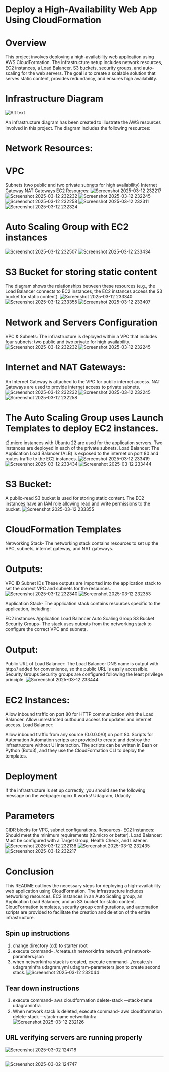 # Deploy a High-Availability Web App Using CloudFormation

# Overview
This project involves deploying a high-availability web application using AWS CloudFormation. The infrastructure setup includes network resources, EC2 instances, a Load Balancer, S3 buckets, security groups, and auto-scaling for the web servers. The goal is to create a scalable solution that serves static content, provides redundancy, and ensures high availability.

# Infrastructure Diagram

![Alt text](devops-IaC-diagram.jpg)

An infrastructure diagram has been created to illustrate the AWS resources involved in this project. The diagram includes the following resources:

# Network Resources:

# VPC
Subnets (two public and two private subnets for high availability)
Internet Gateway
NAT Gateways
EC2 Resources:
![Screenshot 2025-03-12 232217](https://github.com/user-attachments/assets/e205fefd-d2e5-44fd-91fe-b5be7cbe014d)
![Screenshot 2025-03-12 232232](https://github.com/user-attachments/assets/d0dec738-3e7a-4833-bfbd-e82765314075)
![Screenshot 2025-03-12 232245](https://github.com/user-attachments/assets/31493c22-bdea-44ef-9a97-f268e06f6e0a)
![Screenshot 2025-03-12 232258](https://github.com/user-attachments/assets/34975983-7169-476e-a47e-dfb52e586a12)
![Screenshot 2025-03-12 232311](https://github.com/user-attachments/assets/29bc6541-964a-4e98-8fef-d249c8272673)
![Screenshot 2025-03-12 232324](https://github.com/user-attachments/assets/214c0b32-5f77-40cd-9c7a-5e26635f3284)

# Auto Scaling Group with EC2 instances

![Screenshot 2025-03-12 232507](https://github.com/user-attachments/assets/37d649b9-a03d-4122-89b0-436ab9dbe454)
![Screenshot 2025-03-12 233434](https://github.com/user-attachments/assets/1cd65ffd-cf4b-455c-a547-34f156407f35)


# S3 Bucket for storing static content
The diagram shows the relationships between these resources (e.g., the Load Balancer connects to EC2 instances, the EC2 instances access the S3 bucket for static content).
![Screenshot 2025-03-12 233340](https://github.com/user-attachments/assets/19b565e3-d870-44b2-b2c5-09dc6ee309fd)
![Screenshot 2025-03-12 233355](https://github.com/user-attachments/assets/8e97db73-e38e-43de-a01b-63cead80ce68)
![Screenshot 2025-03-12 233407](https://github.com/user-attachments/assets/6dca2237-07d2-4e0a-a716-0ee5e4785a7a)


# Network and Servers Configuration
VPC & Subnets:
The infrastructure is deployed within a VPC that includes four subnets: two public and two private for high availability.
![Screenshot 2025-03-12 232232](https://github.com/user-attachments/assets/af021c67-b397-4de3-aff3-1d074ffb75c7)
![Screenshot 2025-03-12 232245](https://github.com/user-attachments/assets/2906e1ef-9337-4a00-b137-d2cf7ac3bd07)


# Internet and NAT Gateways:

An Internet Gateway is attached to the VPC for public internet access.
NAT Gateways are used to provide internet access to private subnets.
![Screenshot 2025-03-12 232232](https://github.com/user-attachments/assets/710535b7-0051-43cd-b590-931f7aaff99a)
![Screenshot 2025-03-12 232245](https://github.com/user-attachments/assets/7fa484b6-89f5-4b41-a6ef-fa8f347ae799)
![Screenshot 2025-03-12 232258](https://github.com/user-attachments/assets/876b4ef1-4f4a-4ee3-b737-5ab3a481f371)


# The Auto Scaling Group uses Launch Templates to deploy EC2 instances.
t2.micro instances with Ubuntu 22 are used for the application servers.
Two instances are deployed in each of the private subnets.
Load Balancer:
The Application Load Balancer (ALB) is exposed to the internet on port 80 and routes traffic to the EC2 instances.
![Screenshot 2025-03-12 233419](https://github.com/user-attachments/assets/338afdda-1d8a-41c8-a3cd-61d3d82e6e44)
![Screenshot 2025-03-12 233434](https://github.com/user-attachments/assets/fbeb05f9-5fab-4783-b738-fea3ee4ab43d)
![Screenshot 2025-03-12 233444](https://github.com/user-attachments/assets/24e7a083-6a34-4e43-971a-91372a43dc98)


# S3 Bucket:
A public-read S3 bucket is used for storing static content. The EC2 instances have an IAM role allowing read and write permissions to the bucket.
![Screenshot 2025-03-12 233355](https://github.com/user-attachments/assets/8f1ca37e-4e6a-4bc5-9e1e-72d60d26c385)

# CloudFormation Templates
Networking Stack-
The networking stack contains resources to set up the VPC, subnets, internet gateway, and NAT gateways.

# Outputs:

VPC ID
Subnet IDs
These outputs are imported into the application stack to set the correct VPC and subnets for the resources.
![Screenshot 2025-03-12 232340](https://github.com/user-attachments/assets/040059d0-6dea-4dcd-aa54-f0ce67076e29)
![Screenshot 2025-03-12 232353](https://github.com/user-attachments/assets/c813863f-e8ba-45b7-a93b-31be10c90c7e)



Application Stack-
The application stack contains resources specific to the application, including:

EC2 instances
Application Load Balancer
Auto Scaling Group
S3 Bucket
Security Groups-
The stack uses outputs from the networking stack to configure the correct VPC and subnets.

# Output:

Public URL of Load Balancer:
The Load Balancer DNS name is output with http:// added for convenience, so the public URL is easily accessible.
Security Groups
Security groups are configured following the least privilege principle.
![Screenshot 2025-03-12 233444](https://github.com/user-attachments/assets/5d40c048-9b06-43f4-8146-f4ad1b7ac5a3)


# EC2 Instances:

Allow inbound traffic on port 80 for HTTP communication with the Load Balancer.
Allow unrestricted outbound access for updates and internet access.
Load Balancer:

Allow inbound traffic from any source (0.0.0.0/0) on port 80.
Scripts for Automation
Automation scripts are provided to create and destroy the infrastructure without UI interaction. The scripts can be written in Bash or Python (Boto3), and they use the CloudFormation CLI to deploy the templates.

# Deployment
If the infrastructure is set up correctly, you should see the following message on the webpage:
nginx
It works! Udagram, Udacity

# Parameters
CIDR blocks for VPC, subnet configurations.
Resources-
EC2 Instances: Should meet the minimum requirements (t2.micro or better).
Load Balancer: Must be configured with a Target Group, Health Check, and Listener.
![Screenshot 2025-03-12 232138](https://github.com/user-attachments/assets/04937fb7-e89a-4a39-bcf2-7c8c7abf26e6)
![Screenshot 2025-03-12 232435](https://github.com/user-attachments/assets/308222f7-9dd4-4fed-9141-d81d209b90dd)
![Screenshot 2025-03-12 232217](https://github.com/user-attachments/assets/d9e77691-2847-4547-be64-e8c9ad0b6f06)


# Conclusion
This README outlines the necessary steps for deploying a high-availability web application using CloudFormation. The infrastructure includes networking resources, EC2 instances in an Auto Scaling group, an Application Load Balancer, and an S3 bucket for static content. CloudFormation templates, security group configurations, and automation scripts are provided to facilitate the creation and deletion of the entire infrastructure.

## Spin up instructions
1. change directory (cd) to starter root
2. execute command- ./create.sh networkinfra network.yml network-paramters.json
3. when networkinfra stack is created, execute command- ./create.sh udagraminfra udagram.yml udagram-parameters.json to create second stack.
 ![Screenshot 2025-03-12 232044](https://github.com/user-attachments/assets/ef24c913-3220-464e-8a4d-c73d3f06ab83)
   

## Tear down instructions
1. execute command- aws cloudformation delete-stack --stack-name udagraminfra
2. When network stack is deleted, execute command- aws cloudformation delete-stack --stack-name networkinfra
![Screenshot 2025-03-12 232126](https://github.com/user-attachments/assets/abe4bfc1-4435-42ed-858d-6191b93ea4bc)


## URL verifying servers are running properly

![Screenshot 2025-03-02 124718](https://github.com/user-attachments/assets/24bb5ad4-0855-43eb-b69c-d4ed31413b1d)

---

![Screenshot 2025-03-02 124747](https://github.com/user-attachments/assets/5992a2eb-1904-47a6-926e-2956102605ed)
